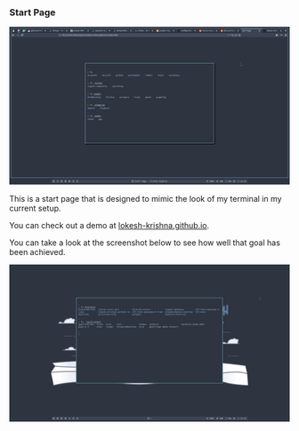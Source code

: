 ### Start Page

![Start Page](/images/firefox.png)

This is a start page that is designed to mimic the look of my terminal in my current setup. 

You can check out a demo at [lokesh-krishna.github.io](https://lokesh-krishna.github.io).

You can take a look at the screenshot below to see how well that goal has been achieved.

![Terminal](/images/comparison-terminal.png)

